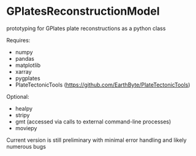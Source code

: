 # GPlatesReconstructionModel

prototyping for GPlates plate reconstructions as a python class

Requires:
- numpy
- pandas
- matplotlib
- xarray
- pygplates
- PlateTectonicTools (https://github.com/EarthByte/PlateTectonicTools)

Optional:
- healpy
- stripy
- gmt (accessed via calls to external command-line processes)
- moviepy


Current version is still preliminary with minimal error handling and likely numerous bugs
